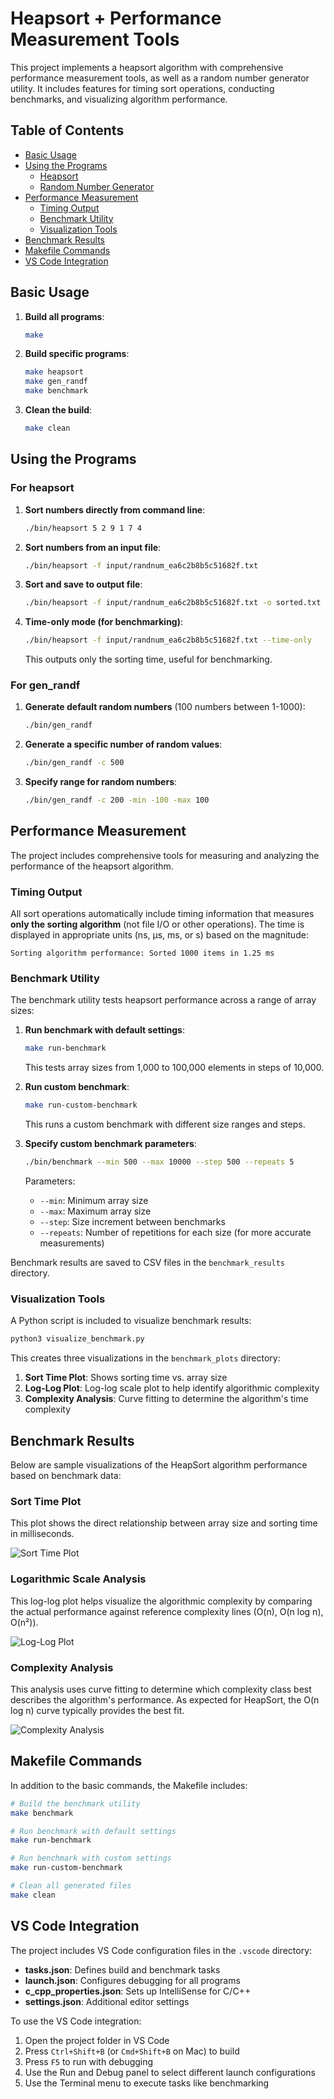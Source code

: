 # Heapsort + Performance Measurement Tools

This project implements a heapsort algorithm with comprehensive performance measurement tools, as well as a random number generator utility. It includes features for timing sort operations, conducting benchmarks, and visualizing algorithm performance.

## Table of Contents

- [Basic Usage](#basic-usage)
- [Using the Programs](#using-the-programs)
  - [Heapsort](#for-heapsort)
  - [Random Number Generator](#for-gen_randf)
- [Performance Measurement](#performance-measurement)
  - [Timing Output](#timing-output)
  - [Benchmark Utility](#benchmark-utility)
  - [Visualization Tools](#visualization-tools)
- [Benchmark Results](#benchmark-results)
- [Makefile Commands](#makefile-commands)
- [VS Code Integration](#vs-code-integration)

## Basic Usage

1. **Build all programs**:

   ```sh
   make
   ```

2. **Build specific programs**:

   ```sh
   make heapsort
   make gen_randf
   make benchmark
   ```

3. **Clean the build**:

   ```sh
   make clean
   ```

## Using the Programs

### For heapsort

1. **Sort numbers directly from command line**:

   ```sh
   ./bin/heapsort 5 2 9 1 7 4
   ```

2. **Sort numbers from an input file**:

   ```sh
   ./bin/heapsort -f input/randnum_ea6c2b8b5c51682f.txt
   ```

3. **Sort and save to output file**:

   ```sh
   ./bin/heapsort -f input/randnum_ea6c2b8b5c51682f.txt -o sorted.txt
   ```

4. **Time-only mode (for benchmarking)**:

   ```sh
   ./bin/heapsort -f input/randnum_ea6c2b8b5c51682f.txt --time-only
   ```

   This outputs only the sorting time, useful for benchmarking.

### For gen_randf

1. **Generate default random numbers** (100 numbers between 1-1000):

   ```sh
   ./bin/gen_randf
   ```

2. **Generate a specific number of random values**:

   ```sh
   ./bin/gen_randf -c 500
   ```

3. **Specify range for random numbers**:

   ```sh
   ./bin/gen_randf -c 200 -min -100 -max 100
   ```

## Performance Measurement

The project includes comprehensive tools for measuring and analyzing the performance of the heapsort algorithm.

### Timing Output

All sort operations automatically include timing information that measures **only the sorting algorithm** (not file I/O or other operations). The time is displayed in appropriate units (ns, μs, ms, or s) based on the magnitude:

```plaintext
Sorting algorithm performance: Sorted 1000 items in 1.25 ms
```

### Benchmark Utility

The benchmark utility tests heapsort performance across a range of array sizes:

1. **Run benchmark with default settings**:

   ```sh
   make run-benchmark
   ```

   This tests array sizes from 1,000 to 100,000 elements in steps of 10,000.

2. **Run custom benchmark**:

   ```sh
   make run-custom-benchmark
   ```

   This runs a custom benchmark with different size ranges and steps.

3. **Specify custom benchmark parameters**:

   ```sh
   ./bin/benchmark --min 500 --max 10000 --step 500 --repeats 5
   ```

   Parameters:
   - `--min`: Minimum array size
   - `--max`: Maximum array size
   - `--step`: Size increment between benchmarks
   - `--repeats`: Number of repetitions for each size (for more accurate measurements)

Benchmark results are saved to CSV files in the `benchmark_results` directory.

### Visualization Tools

A Python script is included to visualize benchmark results:

```sh
python3 visualize_benchmark.py
```

This creates three visualizations in the `benchmark_plots` directory:

1. **Sort Time Plot**: Shows sorting time vs. array size
2. **Log-Log Plot**: Log-log scale plot to help identify algorithmic complexity
3. **Complexity Analysis**: Curve fitting to determine the algorithm's time complexity

## Benchmark Results

Below are sample visualizations of the HeapSort algorithm performance based on benchmark data:

### Sort Time Plot

This plot shows the direct relationship between array size and sorting time in milliseconds.

![Sort Time Plot](benchmark_plots/heapsort_benchmark_1000_100000_sort_time.png)

### Logarithmic Scale Analysis

This log-log plot helps visualize the algorithmic complexity by comparing the actual performance against reference complexity lines (O(n), O(n log n), O(n²)).

![Log-Log Plot](benchmark_plots/heapsort_benchmark_1000_100000_loglog.png)

### Complexity Analysis

This analysis uses curve fitting to determine which complexity class best describes the algorithm's performance. As expected for HeapSort, the O(n log n) curve typically provides the best fit.

![Complexity Analysis](benchmark_plots/heapsort_benchmark_1000_100000_complexity.png)

## Makefile Commands

In addition to the basic commands, the Makefile includes:

```sh
# Build the benchmark utility
make benchmark

# Run benchmark with default settings
make run-benchmark

# Run benchmark with custom settings
make run-custom-benchmark

# Clean all generated files
make clean
```

## VS Code Integration

The project includes VS Code configuration files in the `.vscode` directory:

- **tasks.json**: Defines build and benchmark tasks
- **launch.json**: Configures debugging for all programs
- **c_cpp_properties.json**: Sets up IntelliSense for C/C++
- **settings.json**: Additional editor settings

To use the VS Code integration:

1. Open the project folder in VS Code
2. Press `Ctrl+Shift+B` (or `Cmd+Shift+B` on Mac) to build
3. Press `F5` to run with debugging
4. Use the Run and Debug panel to select different launch configurations
5. Use the Terminal menu to execute tasks like benchmarking
